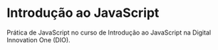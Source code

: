 # Introdução ao JavaScript
Prática de JavaScript no curso de Introdução ao JavaScript na Digital Innovation One (DIO).
